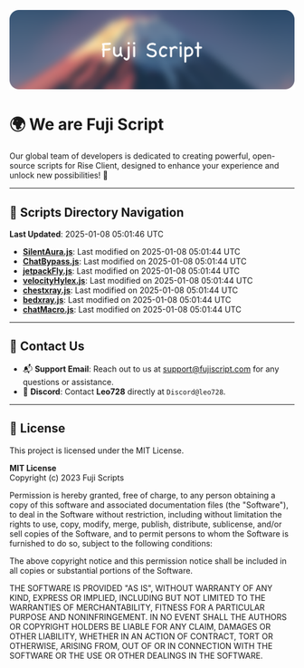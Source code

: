![Banner](.github/b.webp)

# 🌍 **We are Fuji Script**

Our global team of developers is dedicated to creating powerful, open-source scripts for Rise Client, designed to enhance your experience and unlock new possibilities! 🌟

---
<!-- SCRIPTS_NAVIGATION_START -->
## 📂 **Scripts Directory Navigation**

**Last Updated**: 2025-01-08 05:01:46 UTC

- **[SilentAura.js](scripts/SilentAura.js)**: Last modified on 2025-01-08 05:01:44 UTC
- **[ChatBypass.js](scripts/ChatBypass.js)**: Last modified on 2025-01-08 05:01:44 UTC
- **[jetpackFly.js](scripts/jetpackFly.js)**: Last modified on 2025-01-08 05:01:44 UTC
- **[velocityHylex.js](scripts/velocityHylex.js)**: Last modified on 2025-01-08 05:01:44 UTC
- **[chestxray.js](scripts/chestxray.js)**: Last modified on 2025-01-08 05:01:44 UTC
- **[bedxray.js](scripts/bedxray.js)**: Last modified on 2025-01-08 05:01:44 UTC
- **[chatMacro.js](scripts/chatMacro.js)**: Last modified on 2025-01-08 05:01:44 UTC

<!-- SCRIPTS_NAVIGATION_END -->

---

## 💬 **Contact Us**  
- 📬 **Support Email**: Reach out to us at [support@fujiscript.com](mailto:support@fujiscript.com) for any questions or assistance.  
- 💬 **Discord**: Contact **Leo728** directly at `Discord@leo728`.

---

## 📜 **License**

This project is licensed under the MIT License.  

**MIT License**  
Copyright (c) 2023 Fuji Scripts  

Permission is hereby granted, free of charge, to any person obtaining a copy of this software and associated documentation files (the "Software"), to deal in the Software without restriction, including without limitation the rights to use, copy, modify, merge, publish, distribute, sublicense, and/or sell copies of the Software, and to permit persons to whom the Software is furnished to do so, subject to the following conditions:  

The above copyright notice and this permission notice shall be included in all copies or substantial portions of the Software.  

THE SOFTWARE IS PROVIDED "AS IS", WITHOUT WARRANTY OF ANY KIND, EXPRESS OR IMPLIED, INCLUDING BUT NOT LIMITED TO THE WARRANTIES OF MERCHANTABILITY, FITNESS FOR A PARTICULAR PURPOSE AND NONINFRINGEMENT. IN NO EVENT SHALL THE AUTHORS OR COPYRIGHT HOLDERS BE LIABLE FOR ANY CLAIM, DAMAGES OR OTHER LIABILITY, WHETHER IN AN ACTION OF CONTRACT, TORT OR OTHERWISE, ARISING FROM, OUT OF OR IN CONNECTION WITH THE SOFTWARE OR THE USE OR OTHER DEALINGS IN THE SOFTWARE.  
